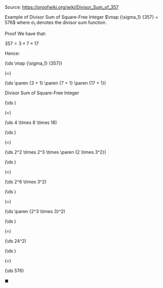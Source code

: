 # 

Source: https://proofwiki.org/wiki/Divisor_Sum_of_357

Example of Divisor Sum of Square-Free Integer
$\map {\sigma_1} {357} = 576$
where $\sigma_1$ denotes the divisor sum function.


Proof
We have that:

$357 = 3 \times 7 \times 17$

Hence:














\(\ds \map {\sigma_1} {357}\)

\(=\)







\(\ds \paren {3 + 1} \paren {7 + 1} \paren {17 + 1}\)





Divisor Sum of Square-Free Integer














\(\ds \)

\(=\)







\(\ds 4 \times 8 \times 18\)




















\(\ds \)

\(=\)







\(\ds 2^2 \times 2^3 \times \paren {2 \times 3^2}\)




















\(\ds \)

\(=\)







\(\ds 2^6 \times 3^2\)




















\(\ds \)

\(=\)







\(\ds \paren {2^3 \times 3}^2\)




















\(\ds \)

\(=\)







\(\ds 24^2\)




















\(\ds \)

\(=\)







\(\ds 576\)









$\blacksquare$





